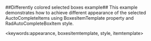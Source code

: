 ##Differently colored selected boxes example##
This example demonstrates how to achieve different appearance of the selected AuctoCompleteItems using BoxesItemTemplate property and RadAutoCompleteBoxItem style.

<keywords:appearance, boxesitemtemplate, style, itemtemplate>
